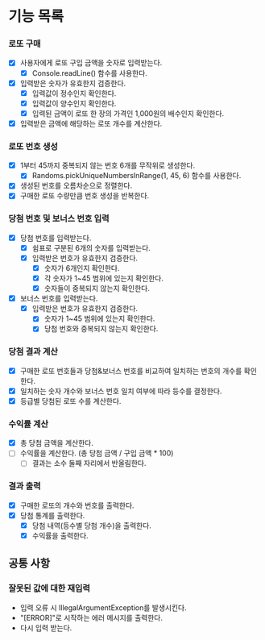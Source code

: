 # 기능 목록

### 로또 구매

- [x] 사용자에게 로또 구입 금액을 숫자로 입력받는다.
    - [x] Console.readLine() 함수를 사용한다.
- [x] 입력받은 숫자가 유효한지 검증한다.
    - [x] 입력값이 정수인지 확인한다.
    - [x] 입력값이 양수인지 확인한다.
    - [x] 입력된 금액이 로또 한 장의 가격인 1,000원의 배수인지 확인한다.
- [x] 입력받은 금액에 해당하는 로또 개수를 계산한다.

### 로또 번호 생성

- [x] 1부터 45까지 중복되지 않는 번호 6개를 무작위로 생성한다.
    - [x] Randoms.pickUniqueNumbersInRange(1, 45, 6) 함수를 사용한다.
- [x] 생성된 번호를 오름차순으로 정렬한다.
- [x] 구매한 로또 수량만큼 번호 생성을 반복한다.

### 당첨 번호 및 보너스 번호 입력

- [x] 당첨 번호를 입력받는다.
    - [x] 쉼표로 구분된 6개의 숫자를 입력받는다.
    - [x] 입력받은 번호가 유효한지 검증한다.
        - [x] 숫자가 6개인지 확인한다.
        - [x] 각 숫자가 1~45 범위에 있는지 확인한다.
        - [x] 숫자들이 중복되지 않는지 확인한다.
- [x] 보너스 번호를 입력받는다.
    - [x] 입력받은 번호가 유효한지 검증한다.
        - [x] 숫자가 1~45 범위에 있는지 확인한다.
        - [x] 당첨 번호와 중복되지 않는지 확인한다.

### 당첨 결과 계산

- [x] 구매한 로또 번호들과 당첨&보너스 번호를 비교하여 일치하는 번호의 개수를 확인한다.
- [x] 일치하는 숫자 개수와 보너스 번호 일치 여부에 따라 등수를 결정한다.
- [x] 등급별 당첨된 로또 수를 계산한다.

### 수익률 계산

- [x] 총 당첨 금액을 계산한다.
- [ ] 수익률을 계산한다. (총 당첨 금액 / 구입 금액 * 100)
    - [ ] 결과는 소수 둘째 자리에서 반올림한다.

### 결과 출력

- [x] 구매한 로또의 개수와 번호를 출력한다.
- [x] 당첨 통계를 출력한다.
    - [x] 당첨 내역(등수별 당첨 개수)을 출력한다.
    - [x] 수익률을 출력한다.

## 공통 사항

### 잘못된 값에 대한 재입력

- 입력 오류 시 IllegalArgumentException를 발생시킨다.
- "[ERROR]"로 시작하는 에러 메시지를 출력한다.
- 다시 입력 받는다.
